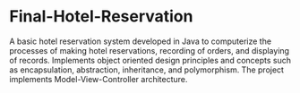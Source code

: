# Final-Hotel-Reservation
A basic hotel reservation system developed in Java to computerize the processes of making hotel reservations, recording of orders, and displaying of records. 
Implements object oriented design principles and concepts such as encapsulation, abstraction, inheritance, and polymorphism. The project implements Model-View-Controller architecture.

